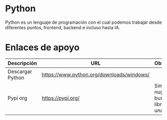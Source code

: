 # Python

Python es un lenguaje de programación con el cual podemos trabajar desde diferentes puntos, frontend, backend e incluso hasta IA.

# Enlaces de apoyo

| Descripción | URL | Observaciones |
| ------------- | ------------- | --- |
| Descargar Python | https://www.python.org/downloads/windows/ | |
| Pypi org | https://pypi.org/ | Similar a nuget.org, buscamos librerías para una necesidad |


